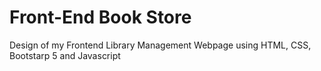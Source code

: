 # Front-End Book Store
 Design of my Frontend Library Management Webpage using HTML, CSS, Bootstarp 5 and Javascript
